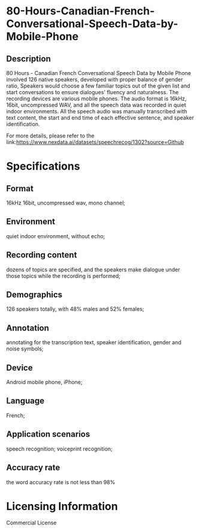# 80-Hours-Canadian-French-Conversational-Speech-Data-by-Mobile-Phone

## Description
80 Hours - Canadian French Conversational Speech Data by Mobile Phone involved 126 native speakers, developed with proper balance of gender ratio, Speakers would choose a few familiar topics out of the given list and start conversations to ensure dialogues' fluency and naturalness. The recording devices are various mobile phones. The audio format is 16kHz, 16bit, uncompressed WAV, and all the speech data was recorded in quiet indoor environments. All the speech audio was manually transcribed with text content, the start and end time of each effective sentence, and speaker identification.

For more details, please refer to the link:https://www.nexdata.ai/datasets/speechrecog/1302?source=Github


# Specifications
## Format
16kHz 16bit, uncompressed wav, mono channel;
## Environment
quiet indoor environment, without echo;
## Recording content
dozens of topics are specified, and the speakers make dialogue under those topics while the recording is performed;
## Demographics
126 speakers totally, with 48% males and 52% females;
## Annotation
annotating for the transcription text, speaker identification, gender and noise symbols;
## Device
Android mobile phone, iPhone;
## Language
French;
## Application scenarios
speech recognition; voiceprint recognition;
## Accuracy rate
the word accuracy rate is not less than 98%

# Licensing Information
Commercial License
